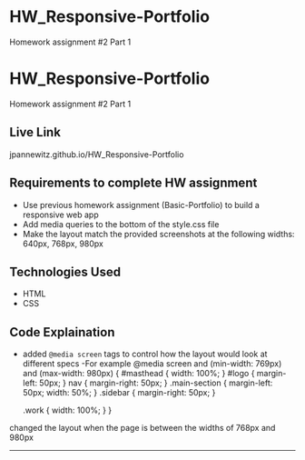 # HW_Responsive-Portfolio
Homework assignment #2 Part 1
# HW_Responsive-Portfolio
Homework assignment #2 Part 1

## Live Link
jpannewitz.github.io/HW_Responsive-Portfolio
 

## Requirements to complete HW assignment

- Use previous homework assignment (Basic-Portfolio) to build a responsive web app
- Add media queries to the bottom of the style.css file
- Make the layout match the provided screenshots at the following widths: 640px, 768px, 980px

## Technologies Used
- HTML
- CSS

## Code Explaination
- added `@media screen` tags to control how the layout would look at different specs
-For example
@media screen and (min-width: 769px) and (max-width: 980px) {
  #masthead {
    width: 100%;
  }
  #logo {
    margin-left: 50px;
  }
  nav {
    margin-right: 50px;
  }
  .main-section {
    margin-left: 50px;
    width: 50%;
  }
  .sidebar {
    margin-right: 50px;
  }

  .work {
    width: 100%;
  }
}

changed the layout when the page is between the widths of 768px and 980px

-------------